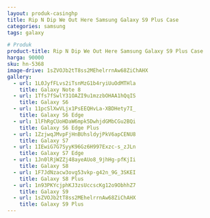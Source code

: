 ```yaml
---
layout: produk-casinghp
title: Rip N Dip We Out Here Samsung Galaxy S9 Plus Case
categories: samsung
tags: galaxy

# Produk
product-title: Rip N Dip We Out Here Samsung Galaxy S9 Plus Case
harga: 90000
sku: hn-5368
image-drive: 1sZVOJb2tT8ss2MEhelrrnAw68ZiChAHX
gallery:
  - url: 1L0JyfFLvs2iTsnMzG1b4ryiUuOdMTHla
    title: Galaxy Note 8
  - url: 1Tfs7fSwlY31OAZI9u1mzzbOHAA1hQqIS
    title: Galaxy S6
  - url: 11pcSlXwVLjx1PsEEQHvLa-XBDHety7I_
    title: Galaxy S6 Edge
  - url: 1lFhRgCUoHDaW6mpk5DwhjdGMbCGu2BQi
    title: Galaxy S6 Edge Plus
  - url: 1ZzjwqJMvpFjHnBUhsldyjPkV6apCENU8
    title: Galaxy S7
  - url: 1IEwiG7G7SyyK96Gz6H997Exzc-s_zJLn
    title: Galaxy S7 Edge
  - url: 1Jn0lRjWZZj48ayeAUo8_9jhHg-pfKjIi
    title: Galaxy S8
  - url: 1F7JdNzacw3ovg53vkp-g42n_9G_3SKEI
    title: Galaxy S8 Plus
  - url: 1n93PKYcjphKJ3zsUccscKg12o9ObhhZ7
    title: Galaxy S9
  - url: 1sZVOJb2tT8ss2MEhelrrnAw68ZiChAHX
    title: Galaxy S9 Plus
---
```


